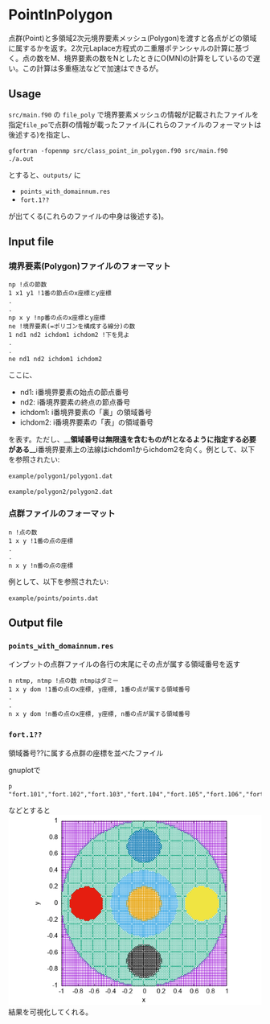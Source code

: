 # PointInPolygon
点群(Point)と多領域2次元境界要素メッシュ(Polygon)を渡すと各点がどの領域に属するかを返す。2次元Laplace方程式の二重層ポテンシャルの計算に基づく。点の数をM、境界要素の数をNとしたときにO(MN)の計算をしているので遅い。この計算は多重極法などで加速はできるが。

## Usage
``src/main.f90`` の ``file_poly`` で境界要素メッシュの情報が記載されたファイルを指定``file_po``で点群の情報が載ったファイル(これらのファイルのフォーマットは後述する)を指定し、
~~~shell
gfortran -fopenmp src/class_point_in_polygon.f90 src/main.f90   
./a.out
~~~
とすると、``outputs/`` に

- ``points_with_domainnum.res``
- ``fort.1?? ``

が出てくる(これらのファイルの中身は後述する)。

## Input file
### 境界要素(Polygon)ファイルのフォーマット
~~~
np !点の節数
1 x1 y1 !1番の節点のx座標とy座標
.
.
np x y !np番の点のx座標とy座標
ne !境界要素(=ポリゴンを構成する線分)の数
1 nd1 nd2 ichdom1 ichdom2 !下を見よ
.
.
ne nd1 nd2 ichdom1 ichdom2 
~~~
ここに、
- nd1: i番境界要素の始点の節点番号
- nd2: i番境界要素の終点の節点番号
- ichdom1: i番境界要素の「裏」の領域番号
- ichdom2: i番境界要素の「表」の領域番号

を表す。ただし、__**領域番号は無限遠を含むものが1となるように指定する必要がある**__i番境界要素上の法線はichdom1からichdom2を向く。例として、以下を参照されたい: 

``example/polygon1/polygon1.dat``

``example/polygon2/polygon2.dat``

### 点群ファイルのフォーマット
~~~
n !点の数
1 x y !1番の点の座標
.
.
n x y !n番の点の座標
~~~
例として、以下を参照されたい: 

``example/points/points.dat``

## Output file
### ``points_with_domainnum.res``
インプットの点群ファイルの各行の末尾にその点が属する領域番号を返す
~~~
n ntmp, ntmp !点の数 ntmpはダミー
1 x y dom !1番の点のx座標, y座標, 1番の点が属する領域番号
.
.
n x y dom !n番の点のx座標, y座標, n番の点が属する領域番号
~~~

### ``fort.1?? ``
領域番号??に属する点群の座標を並べたファイル

gnuplotで

~~~
p "fort.101","fort.102","fort.103","fort.104","fort.105","fort.106","fort.107","fort.108"
~~~

などとすると![領域ごとの点群](./outputs/example1.png)結果を可視化してくれる。
